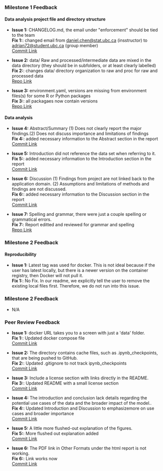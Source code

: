 ### Milestone 1 Feedback

#### Data analysis project file and directory structure
- **Issue 1:** CHANGELOG.md, the email under "enforcement" should be tied to the team <br>
**Fix 1:**: changed email from daniel.chen@stat.ubc.ca (insstructor) to adrian72@student.ubc.ca (group member) <br>
[Commit Link](https://github.com/UBC-MDS/DSCI522-2425-22-wine-chromatic-profile/commit/6e6b8ab327995610366721fcbc5ccc8a811e0949)

- **Issue 2:** data/ Raw and processed/intermediate data are mixed in the data directory (they should be in subfolders, or at least clearly labelled)  <br>
**Fix 2:**: changes data/ directory organization to raw and proc for raw and processed data <br>
[Repo Link](https://github.com/UBC-MDS/DSCI522-2425-22-wine-chromatic-profile/tree/main/data)

- **Issue 3:** environment.yaml, versions are missing from environment files(s) for some R or Python packages  <br>
**Fix 3:**: all packagaes now contain versions <br>
[Repo Link](https://github.com/UBC-MDS/DSCI522-2425-22-wine-chromatic-profile/blob/main/environment.yaml)

#### Data analysis
- **Issue 4:** Abstract/Summary (1) Does not clearly report the major findings.(2) Does not discuss importance and limitations of findings <br>
**Fix 4:**: added necessary information to the Abstract section in the report <br>
[Commit Link](https://github.com/UBC-MDS/DSCI522-2425-22-wine-chromatic-profile/commit/8fbb5e7b869f735298af7b2d4becdaef04406de7)

- **Issue 5:** Introduction did not reference the data set when referring to it. <br>
**Fix 5:**: added necessary information to the Introduction section in the report <br>
[Commit Link](https://github.com/UBC-MDS/DSCI522-2425-22-wine-chromatic-profile/pull/42/commits/d1027594cdc0eb64a6454a6d5f974d3d47322d24#diff-fa254b0baa203c4613b5d7f41b686e1e167c0c4a04337d13198e397607cff187)

- **Issue 6:** Discussion (1) Findings from project are not linked back to the application domain. (2) Assumptions and limitations of methods and findings are not discussed. <br>
**Fix 6:**: added necessary information to the Discussion section in the report <br>
[Commit Link](https://github.com/UBC-MDS/DSCI522-2425-22-wine-chromatic-profile/pull/71/commits/6e5a2095e6c59f07a0d8a1f634e6fe2252d87c6a)

- **Issue 7:** Spelling and grammar, there were just a couple spelling or grammatical errors. <br>
**Fix 7:**: Report editted and reviewed for grammar and spelling <br>
[Repo Link](https://github.com/UBC-MDS/DSCI522-2425-22-wine-chromatic-profile/pull/71/commits/8b0f2dfc62164104e4e451de992fe53184a53fe1)

### Milestone 2 Feedback

#### Reproducibility
- **Issue 1:** Latest tag was used for docker. This is not ideal because if the user has latest locally, but there is a newer version on the container registry, then Docker will not pull it.<br>
**Fix 1:**: No Fix. In our readme, we explicitly tell the user to remove the existing local files first. Therefore, we do not run into this issue. <br>

### Milestone 2 Feedback
- N/A

### Peer Review Feedback
- **Issue 1:** docker URL takes you to a screen with just a 'data' folder.  <br>
**Fix 1:**: Updated docker compose file <br>
[Commit Link](https://github.com/UBC-MDS/DSCI522-2425-22-wine-chromatic-profile/tree/d37bba2193b7e2b15fde5d52fc55361c8232dd0d)

- **Issue 2:** The directory contains cache files, such as .ipynb_checkpoints, that are being pushed to GitHub.  <br>
**Fix 2:**: Updated .gitignore to not track ipynb_checkpoints <br>
[Commit Link](https://github.com/UBC-MDS/DSCI522-2425-22-wine-chromatic-profile/tree/d37bba2193b7e2b15fde5d52fc55361c8232dd0d)

- **Issue 3:** Include a license section with links directly in the README.  <br>
**Fix 3:**: Updated README with a small license section <br>
[Commit Link](https://github.com/UBC-MDS/DSCI522-2425-22-wine-chromatic-profile/tree/d37bba2193b7e2b15fde5d52fc55361c8232dd0d)

- **Issue 4:** The introduction and conclusion lack details regarding the potential use cases of the data and the broader impact of the model..  <br>
**Fix 4:**: Updated Introduction and Discussion to emphasizemore on use cases and broader importance <br>
[Commit Link](https://github.com/UBC-MDS/DSCI522-2425-22-wine-chromatic-profile/commit/1ea412b46c309bede9839263c5b273db046533cd)

- **Issue 5:** A little more flushed-out explanation of the figures.  <br>
**Fix 5:**: More flushed out explanation added <br>
[Commit Link](https://github.com/UBC-MDS/DSCI522-2425-22-wine-chromatic-profile/commit/29e1e5b9427cc202c8119da2a91e5e656b47063e#diff-059ae229d14bfbf15abe1e3587fcff94884f9497fffa3b5bdf6c2ff3e94f44d4R113)

- **Issue 6:** The PDF link in Other Formats under the html report is not working.  <br>
**Fix 6:**: Link works now <br>
[Commit Link](https://github.com/UBC-MDS/DSCI522-2425-22-wine-chromatic-profile/commit/119e66c9c678f4fb7c6465323f793a482b5baaf2)